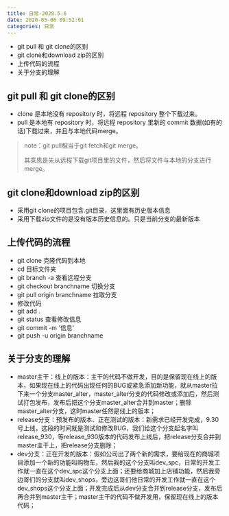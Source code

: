 ```yaml
---
title: 日常-2020.5.6
date: 2020-05-06 09:52:01
categories: 日常
---
```


* git pull 和 git clone的区别
* git clone和download zip的区别
* 上传代码的流程
* 关于分支的理解

<!--more-->

## git pull 和 git clone的区别

* clone 是本地没有 repository 时，将远程 repository 整个下载过来。
* pull 是本地有 repository 时，将远程 repository 里新的 commit 数据(如有的话)下载过来，并且与本地代码merge。

> note：git pull相当于git fetch和git merge。
>
> 其意思是先从远程下载git项目里的文件，然后将文件与本地的分支进行merge。

## git clone和download zip的区别

* 采用git clone的项目包含.git目录，这里面有历史版本信息
* 采用下载zip文件的是没有版本历史信息的。只是当前分支的最新版本

## 上传代码的流程

- git clone 克隆代码到本地
- cd 目标文件夹
- git branch -a 查看远程分支
- git checkout branchname 切换分支
- git pull origin branchname  拉取分支
- 修改代码
- git add .
- git status 查看修改信息
- git commit -m '信息'
- git push -u origin branchname

## 关于分支的理解

* master主干：线上的版本：主干的代码不做开发，目的是保留现在线上的版本，如果现在线上的代码出现任何的BUG或紧急添加新功能，就从master拉下来一个分支master_alter，master_alter分支的代码修改或添加后，然后测试打包发布，发布后把这个分支master_alter合并到master；删除master_alter分支，这时master任然是线上的版本；
* release分支：预发布的版本、正在测试的版本：新需求已经开发完成，9.30号上线，这段的时间就是测试和修改BUG，我们给这个分支起名字叫release_930，等release_930版本的代码发布上线后，把release分支合并到master主干上，把release分支删除；
* dev分支：正在开发的版本：假如公司出了两个新的需求，要给现在的商城项目添加一个新的功能叫购物车，然后我的这个分支叫dev_spc，日常的开发工作就一直在这个dev_spc这个分支上面；还要给商城加上店铺功能，然后我旁边哥们的分支就叫dev_shops，旁边这哥们他日常的开发工作就一直在这个dev_shops这个分支上面；开发完成后从dev分支合并到release分支，发布后再合并到master主干；master主干的代码不做开发用，保留现在线上的版本代码；

